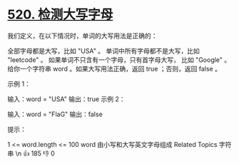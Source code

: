 # [520. 检测大写字母](https://leetcode-cn.com/problems/detect-capital/)

我们定义，在以下情况时，单词的大写用法是正确的：

全部字母都是大写，比如 "USA" 。
单词中所有字母都不是大写，比如 "leetcode" 。
如果单词不只含有一个字母，只有首字母大写， 比如 "Google" 。
给你一个字符串 word 。如果大写用法正确，返回 true ；否则，返回 false 。



示例 1：

输入：word = "USA"
输出：true
示例 2：

输入：word = "FlaG"
输出：false


提示：

1 <= word.length <= 100
word 由小写和大写英文字母组成
Related Topics
字符串
\n
👍 185
👎 0